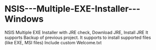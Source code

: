 # NSIS---Multiple-EXE-Installer---Windows
NSIS Multiple EXE Installer with JRE check,  Download JRE, Install JRE
It supports Backup of previous project.
It supports to install supported files (like EXE, MSI files)
Include custom Welcome.txt

